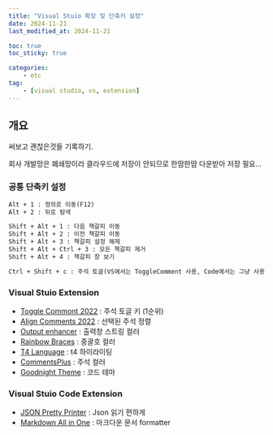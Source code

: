 ```yaml
---
title: "Visual Stuio 확장 및 단축키 설정"
date: 2024-11-21
last_modified_at: 2024-11-21

toc: true
toc_sticky: true

categories:
    - etc
tag:
    - [visual studio, vs, extension]
---
```


## 개요

써보고 괜찮은것들 기록하기.

회사 개발망은 폐쇄망이라 클라우드에 저장이 안되므로 한땀한땀 다운받아 저장 필요...

### 공통 단축키 설정

```txt
Alt + 1 : 정의로 이동(F12)
Alt + 2 : 뒤로 탐색

Shift + Alt + 1 : 다음 책갈피 이동
Shift + Alt + 2 : 이전 책갈피 이동
Shift + Alt + 3 : 책갈피 설정 해제
Shift + Alt + Ctrl + 3 : 모든 책갈피 제거
Shift + Alt + 4 : 책갈피 창 보기 

Ctrl + Shift + c : 주석 토글(VS에서는 ToggleComment 사용, Code에서는 그냥 사용)
```

### Visual Stuio Extension

- [Toggle Commont 2022](https://marketplace.visualstudio.com/items?itemName=TechHypno.ToggleComment) : 주석 토글 키 (1순위)
- [Align Comments 2022](https://marketplace.visualstudio.com/items?itemName=Lixfeld.AlignComments2022) : 선택된 주석 정렬
- [Output enhancer](https://marketplace.visualstudio.com/items?itemName=NikolayBalakin.Outputenhancer) : 출력창 스트링 컬러
- [Rainbow Braces](https://marketplace.visualstudio.com/items?itemName=MadsKristensen.RainbowBraces) : 중괄호 컬러
- [T4 Language](https://marketplace.visualstudio.com/items?itemName=bricelam.T4Language) : t4 하이라이팅
- [CommentsPlus](https://marketplace.visualstudio.com/items?itemName=mhoumann.CommentsPlus&ssr=false) : 주석 컬러
- [Goodnight Theme](https://marketplace.visualstudio.com/items?itemName=wuoyrd.goodnight) : 코드 테마

### Visual Stuio Code Extension

- [JSON Pretty Printer](https://marketplace.visualstudio.com/items?itemName=euskadi31.json-pretty-printer) : Json 읽기 편하게
- [Markdown All in One](https://marketplace.visualstudio.com/items?itemName=yzhang.markdown-all-in-one) : 마크다운 문서 formatter
